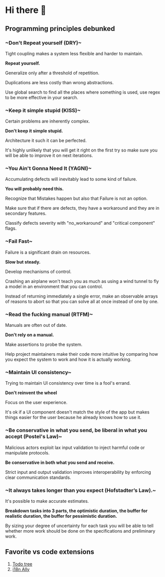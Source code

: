 # Hi there 👋

## Programming principles debunked

### ~Don't Repeat yourself (DRY)~ 

Tight coupling makes a system less flexible and harder to maintain.

**Repeat yourself.**

Generalize only after a threshold of repetition.

Duplications are less costly than wrong abstractions.

Use global search to find all the places where something is used, use regex to be more effective in your search.

### ~Keep it simple stupid (KISS)~ 

Certain problems are inherently complex.

**Don't keep it simple stupid.**

Architecture it such it can be perfected.

It's highly unlikely that you will get it right on the first try so make sure you will be able to improve it on next iterations.

### ~You Ain't Gonna Need It (YAGNI)~ 

Accumulating defects will inevitably lead to some kind of failure.

**You will probably need this.**

Recognize that Mistakes happen but also that Failure is not an option.

Make sure that if there are defects, they have a workaround and they are in secondary features.

Classify defects severity with "no_workaround" and "critical component" flags.

### ~Fail Fast~ 

Failure is a significant drain on resources.

**Slow but steady.**

Develop mechanisms of control.

Crashing an airplane won't teach you as much as using a wind tunnel to fly a model in an environment that you can control.

Instead of returning immediately a single error, make an observable arrays of reasons to abort so that you can solve all at once instead of one by one.

### ~Read the fucking manual (RTFM)~

Manuals are often out of date.

**Don't rely on a manual.**

Make assertions to probe the system.

Help project maintainers make their code more intuitive by comparing how you expect the system to work and how it is actually working.

### ~Maintain UI consistency~

Trying to maintain UI consistency over time is a fool's errand.

**Don't reinvent the wheel**

Focus on the user experience.

It's ok if a UI component doesn't match the style of the app but makes things easier for the user because he already knows how to use it.

### ~Be conservative in what you send, be liberal in what you accept (Postel's Law)~

Malicious actors exploit lax input validation to inject harmful code or manipulate protocols.

**Be conservative in both what you send and receive.**

Strict input and output validation improves interoperability by enforcing clear communication standards.

### ~It always takes longer than you expect (Hofstadter’s Law).~

It's possible to make accurate estimates.

**Breakdown tasks into 3 parts, the optimistic duration, the buffer for realistic duration, the buffer for pessimistic duration.**

By sizing your degree of uncertainty for each task you will be able to tell whether more work should be done on the specifications and preliminary work.

## Favorite vs code extensions

1. [Todo tree](https://marketplace.visualstudio.com/items?itemName=Gruntfuggly.todo-tree)
1. [i18n Ally](https://marketplace.visualstudio.com/items?itemName=Lokalise.i18n-ally)
